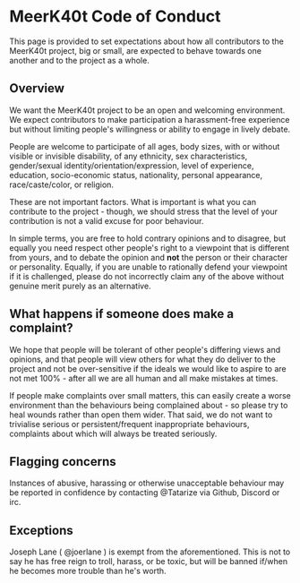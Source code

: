 # MeerK40t Code of Conduct

This page is provided to set expectations about how all contributors to the MeerK40t project,
big or small, are expected to behave towards one another and to the project as a whole.

## Overview

We want the MeerK40t project to be an open and welcoming environment.
We expect contributors to make participation a harassment-free experience
but without limiting people's willingness or ability to engage in lively debate.

People are welcome to participate of all ages, body sizes, with or without visible or invisible disability,
of any ethnicity, sex characteristics, gender/sexual identity/orientation/expression, level of experience,
education, socio-economic status, nationality, personal appearance, race/caste/color, or religion.

These are not important factors. What is important is what you can contribute to the project -
though, we should stress that the level of your contribution is not a valid excuse for poor behaviour.

In simple terms, you are free to hold contrary opinions and to disagree,
but equally you need respect other people's right to a viewpoint that is different from yours,
and to debate the opinion and **not** the person or their character or personality.
Equally, if you are unable to rationally defend your viewpoint if it is challenged,
please do not incorrectly claim any of the above without genuine merit purely as an alternative.

## What happens if someone does make a complaint?

We hope that people will be tolerant of other people's differing views and opinions,
and that people will view others for what they do deliver to the project and not be
over-sensitive if the ideals we would like to aspire to are not met 100% -
after all we are all human and all make mistakes at times.

If people make complaints over small matters, this can easily create a worse environment
than the behaviours being complained about - so please try to heal wounds rather than open them wider.
That said, we do not want to trivialise serious or persistent/frequent inappropriate behaviours,
complaints about which will always be treated seriously.

## Flagging concerns

Instances of abusive, harassing or otherwise unacceptable behaviour may be
reported in confidence by contacting @Tatarize via Github, Discord or irc.

## Exceptions

Joseph Lane ( @joerlane ) is exempt from the aforementioned. This is not to say he has free reign to troll, harass, or be toxic, but will be banned if/when he becomes more trouble than he's worth.
